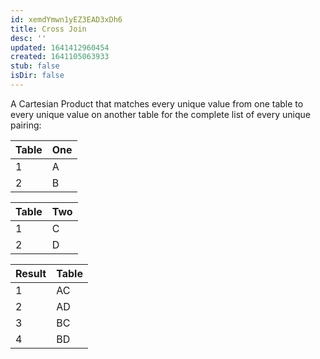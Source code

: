 ```yaml
---
id: xemdYmwn1yEZ3EAD3xDh6
title: Cross Join
desc: ''
updated: 1641412960454
created: 1641105063933
stub: false
isDir: false
---
```


A Cartesian Product that matches every unique value from one table to every unique value on another table for the complete list of every unique pairing:

| Table | One |
| ----- | --- |
| 1     | A   |
| 2     | B   |


| Table | Two |
| ----- | --- |
| 1     | C   |
| 2     | D   |


| Result | Table |
| ------ | ----- |
| 1      | AC    |
| 2      | AD    |
| 3      | BC    |
| 4      | BD    |
